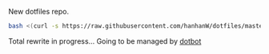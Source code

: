 New dotfiles repo.

``` sh
bash <(curl -s https://raw.githubusercontent.com/hanhanW/dotfiles/master/fetch.sh)
```

Total rewrite in progress...
Going to be managed by [dotbot]

[dotbot]: https://github.com/anishathalye/dotbot
